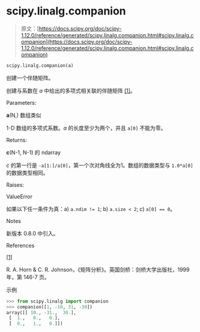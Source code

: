 # scipy.linalg.companion

> 原文：[https://docs.scipy.org/doc/scipy-1.12.0/reference/generated/scipy.linalg.companion.html#scipy.linalg.companion](https://docs.scipy.org/doc/scipy-1.12.0/reference/generated/scipy.linalg.companion.html#scipy.linalg.companion)

```py
scipy.linalg.companion(a)
```

创建一个伴随矩阵。

创建与系数在 *a* 中给出的多项式相关联的伴随矩阵 [[1]](#rc61c05931c07-1)。

Parameters:

**a**(N,) 数组类似

1-D 数组的多项式系数。*a* 的长度至少为两个，并且 `a[0]` 不能为零。

Returns:

**c**(N-1, N-1) 的 ndarray

*c* 的第一行是 `-a[1:]/a[0]`，第一个次对角线全为1。数组的数据类型与 `1.0*a[0]` 的数据类型相同。

Raises:

ValueError

如果以下任一条件为真：a) `a.ndim != 1`; b) `a.size < 2`; c) `a[0] == 0`。

Notes

新版本 0.8.0 中引入。

References

[[1](#id1)]

R. A. Horn & C. R. Johnson，《矩阵分析》。英国剑桥：剑桥大学出版社，1999 年，第 146-7 页。

示例

```py
>>> from scipy.linalg import companion
>>> companion([1, -10, 31, -30])
array([[ 10., -31.,  30.],
 [  1.,   0.,   0.],
 [  0.,   1.,   0.]]) 
```
